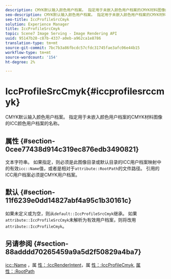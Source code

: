 ```yaml
---
description: CMYK默认输入颜色用户档案。 指定用于未嵌入颜色用户档案的CMYK材料图像的ICC颜色用户档案的名称。
seo-description: CMYK默认输入颜色用户档案。 指定用于未嵌入颜色用户档案的CMYK材料图像的ICC颜色用户档案的名称。
seo-title: IccProfileSrcCmyk
solution: Experience Manager
title: IccProfileSrcCmyk
topic: Scene7 Image Serving - Image Rendering API
uuid: 95147b28-c87b-4337-a0eb-a962ca1e8786
translation-type: tm+mt
source-git-commit: 7bc7b3a86fbcdc57cfdc31745fae3afc06e44b15
workflow-type: tm+mt
source-wordcount: '154'
ht-degree: 2%

---
```



# IccProfileSrcCmyk{#iccprofilesrccmyk}

CMYK默认输入颜色用户档案。 指定用于未嵌入颜色用户档案的CMYK材料图像的ICC颜色用户档案的名称。

## 属性 {#section-0cee77438d914c319ec876edb3490821}

文本字符串。 如果指定，则必须是此图像目录或默认目录的ICC用户档案映射中的有效`icc::Name`值，或者是相对于`attribute::RootPath`的文件路径。 引用的ICC用户档案必须是CMYK用户档案。

## 默认 {#section-11f6239e0dd14827abf4a95c1b30161c}

如果未定义或为空，则从`default::IccProfileSrcCmyk`继承。 如果`attribute::IccProfileSrcCmyk`未解析为有效用户档案，则将改用`attribute::IccProfileCmyk`。

## 另请参阅 {#section-88adddd70265459a9a5d2f50829a4ba7}

[icc::Name](../../../../../ir-api/material-cat/image-rendering-api-ref/c-ir-material-catalog/c-ir-icc-profile-map-reference/r-ir-name-icc.md#reference-7a293ede360e433782575f8f6a562ac2) ，属 [性：:IccRenderIntent](../../../../../ir-api/material-cat/image-rendering-api-ref/c-ir-material-catalog/c-ir-attributes-reference/r-ir-iccrenderintent.md#reference-3b80b7a4c25545a593c5076f318b5c40)，属 [性：:IccProfileCmyk](../../../../../ir-api/material-cat/image-rendering-api-ref/c-ir-material-catalog/c-ir-attributes-reference/r-ir-iccprofilecmyk.md#reference-55aead2d924847ffbd1be4c46add7127), [属性：:RootPath](../../../../../ir-api/material-cat/image-rendering-api-ref/c-ir-material-catalog/c-ir-attributes-reference/r-ir-rootpath.md#reference-a4d7c96b62e14fcbad1740c702f160f3)
